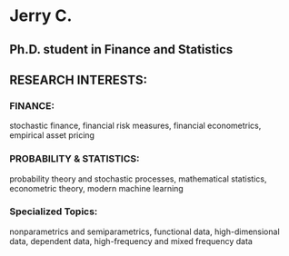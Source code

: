 # Jerry C.
## Ph.D. student in Finance and Statistics
## RESEARCH INTERESTS: 
### FINANCE: 
stochastic finance, financial risk measures, financial econometrics, empirical asset pricing
### PROBABILITY & STATISTICS:
probability theory and stochastic processes, mathematical statistics, econometric theory, modern machine learning
### Specialized Topics: 
nonparametrics and semiparametrics, functional data, high-dimensional data, dependent data, high-frequency and mixed frequency data
  

